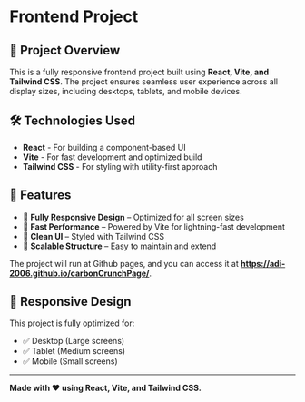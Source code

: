 # Frontend Project

## 🚀 Project Overview
This is a fully responsive frontend project built using **React, Vite, and Tailwind CSS**. The project ensures seamless user experience across all display sizes, including desktops, tablets, and mobile devices.

## 🛠️ Technologies Used
- **React** - For building a component-based UI
- **Vite** - For fast development and optimized build
- **Tailwind CSS** - For styling with utility-first approach

## 🎯 Features
- 🔹 **Fully Responsive Design** – Optimized for all screen sizes
- 🔹 **Fast Performance** – Powered by Vite for lightning-fast development
- 🔹 **Clean UI** – Styled with Tailwind CSS
- 🔹 **Scalable Structure** – Easy to maintain and extend

The project will run at Github pages, and you can access it at **https://adi-2006.github.io/carbonCrunchPage/**.

## 📱 Responsive Design
This project is fully optimized for:
- ✅ Desktop (Large screens)
- ✅ Tablet (Medium screens)
- ✅ Mobile (Small screens)


---
**Made with ❤️ using React, Vite, and Tailwind CSS.**

